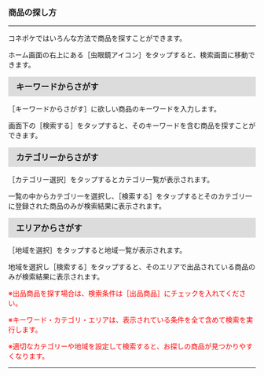 <h3>商品の探し方</h3>
<hr>

コネポケではいろんな方法で商品を探すことができます。

ホーム画面の右上にある［虫眼鏡アイコン］をタップすると、検索画面に移動できます。

<div style="padding: 7px 15px; margin-top: 15px; margin-bottom: 15px; border: 1px solid #dcdcdc; background-color: #dcdcdc; font-size: 120%">
<strong>キーワードからさがす</strong>
</div>

［キーワードからさがす］に欲しい商品のキーワードを入力します。

画面下の［検索する］をタップすると、そのキーワードを含む商品を探すことができます。

<div style="padding: 7px 15px; margin-top: 15px; margin-bottom: 15px; border: 1px solid #dcdcdc; background-color: #dcdcdc; font-size: 120%">
<strong>カテゴリーからさがす</strong>
</div>

［カテゴリー選択］をタップするとカテゴリ一覧が表示されます。

一覧の中からカテゴリ一を選択し、［検索する］をタップするとそのカテゴリ一に登録された商品のみが検索結果に表示されます。

<div style="padding: 7px 15px; margin-top: 15px; margin-bottom: 15px; border: 1px solid #dcdcdc; background-color: #dcdcdc; font-size: 120%">
<strong>エリアからさがす</strong>
</div>

［地域を選択］をタップすると地域一覧が表示されます。

地域を選択し［検索する］をタップすると、そのエリアで出品されている商品のみが検索結果に表示されます。

<font color="#ff0000">※出品商品を探す場合は、検索条件は［出品商品］にチェックを入れてください。

※キーワード・カテゴリ・エリアは、表示されている条件を全て含めて検索を実行します。

※適切なカテゴリーや地域を設定して検索すると、お探しの商品が見つかりやすくなります。
</font>

<hr>